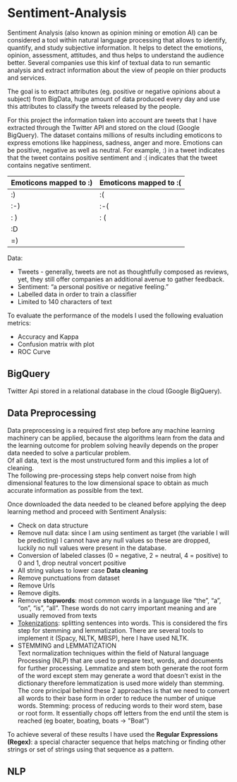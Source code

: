 # Sentiment-Analysis

Sentiment Analysis (also known as opinion mining or emotion AI) can be considered a tool within natural language processing that allows to identify, quantify, and study subjective information. It helps to detect the emotions, opinion, assessment, attitudes, and thus helps to understand the audience better. Several companies use this kinf of textual data to run semantic analysis and extract information about the view of people on thier products and services.

The goal is to extract attributes (eg. positive or negative opinions about a subject) from BigData, huge amount of data produced every day and use this attributes to classify the tweets released by the people.

For this project the information taken into account are tweets that I have extracted through the Twitter API and stored on the cloud (Google BigQuery). The dataset contains millions of results including emoticons to express emotions like happiness, sadness, anger and more. Emotions can be positive, negative as well as neutral. For example, :) in a tweet indicates that the tweet contains positive sentiment and :( indicates that the tweet contains negative sentiment.

| Emoticons mapped to :)  | Emoticons mapped to :( |
| ------------- | ------------- |
:) | :(
:-) | :-(
: ) | : (
:D |
=)  |

Data:
- Tweets - generally, tweets are not as thoughtfully composed as reviews, yet, they still offer companies an additional avenue to gather feedback.
- Sentiment: “a personal positive or negative feeling.”
- Labelled data in order to train a classifier
- Limited to 140 characters of text  

To evaluate the performance of the models I used the following evaluation metrics:

- Accuracy and Kappa
- Confusion matrix with plot
- ROC Curve



## BigQuery

Twitter Api stored in a relational database in the cloud (Google BigQuery). 

## Data Preprocessing
Data preprocessing is a required first step before any machine learning machinery can be applied, because the algorithms learn from the data and the learning outcome for problem solving heavily depends on the proper data needed to solve a particular problem.  
Of all data, text is the most unstructured form and this implies a lot of cleaning.  
The following pre-processing steps help convert noise from high dimensional features to the low dimensional space to obtain as much accurate information as possible from the text.

Once downloaded the data needed to be cleaned before applying the deep learning method and proceed with Sentiment Analysis:

- Check on data structure
- Remove null data: since I am using sentiment as target (the variable I will be predicting) I cannot have any null values so these are dropped, luckily no null values were present in the database.
- Conversion of labeled classes (0 = negative, 2 = neutral, 4 = positive) to 0 and 1, drop neutral voncert positive
- All string values to lower case
**Data cleaning** 
- Remove punctuations from dataset
- Remove Urls
- Remove digits.
- Remove **stopwords**: most common words in a language like “the”, “a”, “on”, “is”, “all”. These words do not carry important meaning and are usually removed from texts
- [Tokenizations](https://www.analyticsvidhya.com/blog/2019/07/how-get-started-nlp-6-unique-ways-perform-tokenization/): splitting sentences into words. This is considered the firs step for stemming and lemmatization.
There are several tools to implement it (Spacy, NLTK, MBSP), here I have used NLTK.
- STEMMING and LEMMATIZATION  
Text normalization techniques within the field of Natural language Processing (NLP) that are used to prepare text, words, and documents for further processing.
Lemmatize and stem both generate the root form of the word except stem may generate a word that doesn’t exist in the dictionary therefore lemmatization is used more widely than stemming. The core principal behind these 2 approaches is that we need to convert all words to their base form in order to reduce the number of unique words.
Stemming: process of reducing words to their word stem, base or root form. It essentially chops off letters from the end until the stem is reached (eg boater, boating, boats -> "Boat")


To achieve several of these results I have used the **Regular Expressions (Regex)**: a special character sequence that helps matching or finding other strings or set of strings using that sequence as a pattern. 


## NLP


